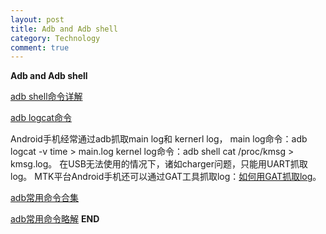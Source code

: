 ```yaml
---
layout: post
title: Adb and Adb shell
category: Technology
comment: true
---
```


**Adb and Adb shell**

[adb shell命令详解](http://blog.163.com/hero_213/blog/static/3989121420115915014721/)

[adb logcat命令](http://blog.csdn.net/hansel/article/details/38088583)

Android手机经常通过adb抓取main log和 kernerl log，
main log命令：adb logcat -v time > main.log
kernel log命令：adb shell cat /proc/kmsg > kmsg.log。
在USB无法使用的情况下，诸如charger问题，只能用UART抓取log。
MTK平台Android手机还可以通过GAT工具抓取log：[如何用GAT抓取log](http://blog.csdn.net/lxl584685501/article/details/45483153)。

[adb常用命令合集](http://blog.csdn.net/liu_chunhai/article/details/7463420)

[adb常用命令略解](http://www.cnblogs.com/ccxniit2004/archive/2012/02/13/2349767.html)
**END**
